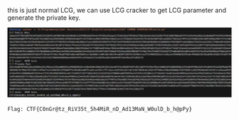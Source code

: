 this is just normal LCG, we can use LCG cracker to get LCG parameter and generate the private key.

![flag](image.png)

`Flag: CTF{C0nGr@tz_RiV35t_5h4MiR_nD_Ad13MaN_W0ulD_b_h@pPy}`